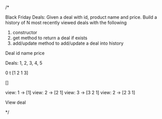 /*

Black Friday Deals: Given a deal with id, product name and price. Build a history of N most recently viewed deals with the following

1) constructor
2) get method to return a deal if exists
3) add/update method to add/update a deal into history


Deal
id
name
price

Deals: 1, 2, 3, 4, 5

0      t
[1 2 1 3]

[]

view: 1 -> [1]
view: 2 -> [2 1]
view: 3 -> [3 2 1]
view: 2 -> [2 3 1]

View
deal

*/

